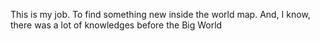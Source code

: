 This is my job. To find something new inside the world map. 
And, I know, there was a lot of knowledges before the Big World 



